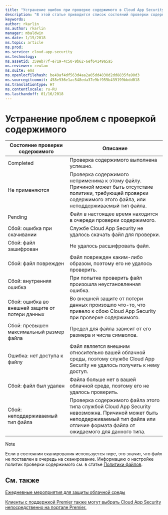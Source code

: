 ```yaml
---
title: "Устранение ошибок при проверке содержимого в Cloud App Security | Microsoft Docs"
description: "В этой статье приводится список состояний проверки содержимого и их значения."
keywords: 
author: rkarlin
ms.author: rkarlin
manager: mbaldwin
ms.date: 1/15/2018
ms.topic: article
ms.prod: 
ms.service: cloud-app-security
ms.technology: 
ms.assetid: 359eb77f-e719-4c50-9b62-6ef64149a5a5
ms.reviewer: reutam
ms.suite: ems
ms.openlocfilehash: be49af4df563d4aa2a05dd4830d2dd8835fa90d3
ms.sourcegitcommit: 458e936e1ac548eda37e9bf955b439199bbdd018
ms.translationtype: HT
ms.contentlocale: ru-RU
ms.lasthandoff: 01/16/2018
---
```

# <a name="troubleshooting-content-inspection"></a>Устранение проблем с проверкой содержимого
|Состояние проверки содержимого|Описание|
|----|----|
|Completed|Проверка содержимого выполнена успешно.|
|Не применяются|Проверка содержимого неприменима к этому файлу. Причиной может быть отсутствие политики, требующей проверки содержимого этого файла, или неподдерживаемый тип файла.|
|Pending|Файл в настоящее время находится в очереди проверки содержимого.|
|Сбой: ошибка при скачивании|Службе Cloud App Security не удалось скачать файл для проверки.|
|Сбой: файл зашифрован|Не удалось расшифровать файл.|
|Сбой: файл поврежден|Файл поврежден каким-либо образом, поэтому его не удалось проверить.|
|Сбой: внутренняя ошибка|При попытке проверить файл произошла неустановленная ошибка.|
|Сбой: ошибка во внешней защите от потери данных|Во внешней защите от потери данных произошло что-то, что привело к сбою Cloud App Security при проверке содержимого.|
|Сбой: превышен максимальный размер файла|Предел для файла зависит от его размера и числа символов.|
|Ошибка: нет доступа к файлу|Файл является внешним относительно вашей облачной среды, поэтому службе Cloud App Security не удалось получить к нему доступ.|
|Сбой: файл был удален|Файла больше нет в вашей облачной среде, поэтому его не удалось проверить.|
|Сбой: неподдерживаемый тип файла|Проверка содержимого файла этого типа службой Cloud App Security невозможна. Причиной может быть неподдерживаемый тип файла или отличие формата файла от ожидаемого для данного типа.|

> [!NOTE]
> Если в состоянии сканирования используется тире, это значит, что файл не поставлен в очередь на сканирование. Информацию о настройке политик проверки содержимого см. в статье [Политики файлов](data-protection-policies.md).

## <a name="see-also"></a>См. также  
[Ежедневные мероприятия для защиты облачной среды](daily-activities-to-protect-your-cloud-environment.md)   

[Клиенты с поддержкой Premier также могут выбрать Cloud App Security непосредственно на портале Premier.](https://premier.microsoft.com/)  
  
  